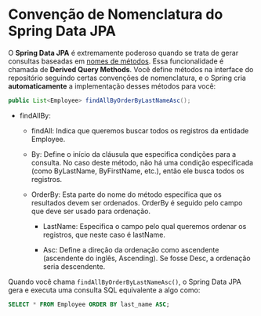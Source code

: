 # Convenção de Nomenclatura do Spring Data JPA

O **Spring Data JPA** é extremamente poderoso quando se trata de gerar consultas baseadas em <u>nomes de métodos</u>. Essa funcionalidade é chamada de **Derived Query Methods**. Você define métodos na interface do repositório seguindo certas convenções de nomenclatura, e o Spring cria **automaticamente** a implementação desses métodos para você:

```java
public List<Employee> findAllByOrderByLastNameAsc();
```

* findAllBy:

    * findAll: Indica que queremos buscar todos os registros da entidade Employee.

    * By: Define o início da cláusula que especifica condições para a consulta. No caso deste método, não há uma condição especificada (como ByLastName, ByFirstName, etc.), então ele busca todos os registros.

    * OrderBy: Esta parte do nome do método especifica que os resultados devem ser ordenados. OrderBy é seguido pelo campo que deve ser usado para ordenação.

        * LastName: Especifica o campo pelo qual queremos ordenar os registros, que neste caso é lastName.

        * Asc: Define a direção da ordenação como ascendente (ascendente do inglês, Ascending). Se fosse Desc, a ordenação seria descendente.

Quando você chama ```findAllByOrderByLastNameAsc()```, o Spring Data JPA gera e executa uma consulta SQL equivalente a algo como:

```sql
SELECT * FROM Employee ORDER BY last_name ASC;
```
